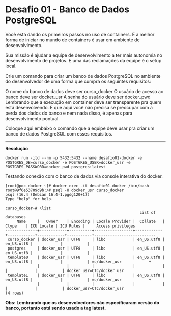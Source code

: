 # Desafio 01 - Banco de Dados PostgreSQL #
Você está dando os primeiros passos no uso de containers. E a melhor forma de iniciar no mundo de containers é usar em ambiente de desenvolvimento.

Sua missão é ajudar a equipe de desenvolvimento a ter mais autonomia no desenvolvimento de projetos. E uma das reclamações da equipe é o setup local.

Crie um comando para criar um banco de dados PostgreSQL no ambiente do desenvolvedor de uma forma que cumpra os seguintes requisitos:

O nome do banco de dados deve ser curso_docker
O usuário de acesso ao banco deve ser docker_usr
A senha do usuário deve ser docker_pwd
Lembrando que a execução em container deve ser transparente pra quem está desenvolvendo. E que aqui você não precisa se preocupar com a perda dos dados do banco e nem nada disso, é apenas para desenvolvimento pontual.

Coloque aqui embaixo o comando que a equipe deve usar pra criar um banco de dados PostgreSQL com esses requisitos.

***

**Resolução**

```shell 
docker run -itd --rm -p 5432:5432 --name desafio01-docker -e POSTGRES_DB=curso_docker -e POSTGRES_USER=docker_usr -e POSTGRES_PASSWORD=docker_pwd postgres:latest
```

Testando conexão com o banco de dados via console interativa do docker.

```shell
[root@poc-docker ~]# docker exec -it desafio01-docker /bin/bash
root@9f6e53709d9b:/# psql -U docker_usr curso_docker
psql (16.4 (Debian 16.4-1.pgdg120+1))
Type "help" for help.

curso_docker-# \list
                                                           List of databases
     Name     |   Owner    | Encoding | Locale Provider |  Collate   |   Ctype    | ICU Locale | ICU Rules |     Access privileges
--------------+------------+----------+-----------------+------------+------------+------------+-----------+---------------------------
 curso_docker | docker_usr | UTF8     | libc            | en_US.utf8 | en_US.utf8 |            |           |
 postgres     | docker_usr | UTF8     | libc            | en_US.utf8 | en_US.utf8 |            |           |
 template0    | docker_usr | UTF8     | libc            | en_US.utf8 | en_US.utf8 |            |           | =c/docker_usr            +
              |            |          |                 |            |            |            |           | docker_usr=CTc/docker_usr
 template1    | docker_usr | UTF8     | libc            | en_US.utf8 | en_US.utf8 |            |           | =c/docker_usr            +
              |            |          |                 |            |            |            |           | docker_usr=CTc/docker_usr
(4 rows)
```

**Obs: Lembrando que os desenvolvedores não especificaram versão do banco, portanto está sendo usado a tag latest.**